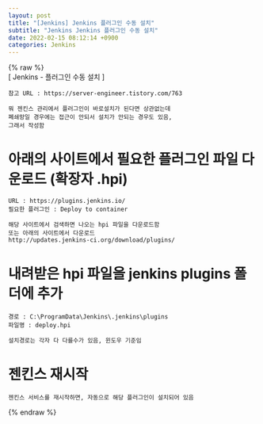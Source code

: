 ```yaml
---  
layout: post  
title: "[Jenkins] Jenkins 플러그인 수동 설치"  
subtitle: "Jenkins Jenkins 플러그인 수동 설치"  
date: 2022-02-15 08:12:14 +0900  
categories: Jenkins  
---  
```

{% raw %}  
[ Jenkins - 플러그인 수동 설치 ]  
  
	참고 URL : https://server-engineer.tistory.com/763  
  
	뭐 젠킨스 관리에서 플러그인이 바로설치가 된다면 상관없는데  
	폐쇄망일 경우에는 접근이 안되서 설치가 안되는 경우도 있음,  
	그래서 작성함  
  
# 아래의 사이트에서 필요한 플러그인 파일 다운로드 (확장자 .hpi)  
  
	URL : https://plugins.jenkins.io/  
	필요한 플러그인 : Deploy to container  
  
	해당 사이트에서 검색하면 나오는 hpi 파일을 다운로드함  
	또는 아래의 사이트에서 다운로드  
	http://updates.jenkins-ci.org/download/plugins/  
  
# 내려받은 hpi 파일을 jenkins plugins 폴더에 추가  
	경로 : C:\ProgramData\Jenkins\.jenkins\plugins  
	파일명 : deploy.hpi  
  
	설치경로는 각자 다 다를수가 있음, 윈도우 기준임  
  
# 젠킨스 재시작  
  
	젠킨스 서비스를 재시작하면, 자동으로 해당 플러그인이 설치되어 있음  
  
{% endraw %}